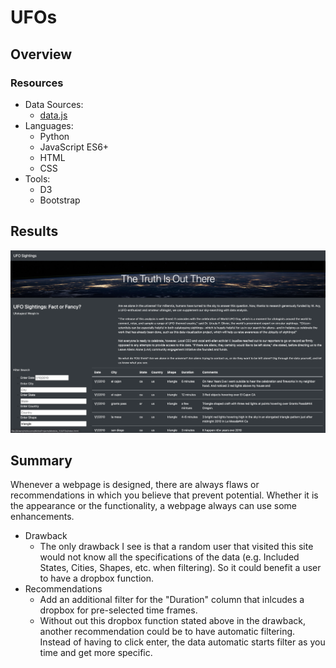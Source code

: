# UFOs

## Overview

### Resources
- Data Sources:
	- [data.js](/static/js/data.js)
- Languages: 
	- Python
	- JavaScript ES6+
	- HTML
	- CSS
- Tools: 
	- D3
	- Bootstrap
	
## Results
![/Resources/Completed_UFO_HTML.png](/Resources/Completed_UFO_HTML.png)

## Summary
Whenever a webpage is designed, there are always flaws or recommendations in which you believe that prevent potential. Whether it is the appearance or the functionality, a webpage always can use some enhancements.

- Drawback
	- The only drawback I see is that a random user that visited this site would not know all the specifications of the data (e.g. Included States, Cities, Shapes, etc. when filtering). So it could benefit a user to have a dropbox function.
- Recommendations
	- Add an additional filter for the "Duration" column that inlcudes a dropbox for pre-selected time frames. 
	- Without out this dropbox function stated above in the drawback, another recommendation could be to have automatic filtering. Instead of having to click enter, the data automatic starts filter as you time and get more specific.
